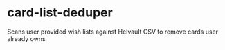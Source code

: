 # card-list-deduper
Scans user provided wish lists against Helvault CSV to remove cards user already owns
